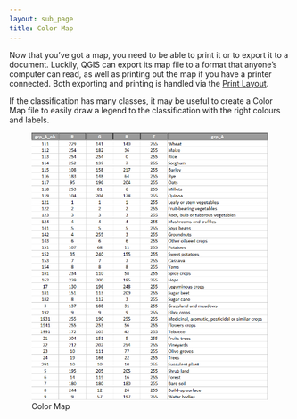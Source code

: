 ```yaml
---
layout: sub_page
title: Color Map
---
```



<a href="https://nicolasdeffense.github.io/eo-toolbox/notebooks/C_Color_Map/color_map.html"> <i class="fas fa-eye fa-lg"></i></a>
<a href="https://nicolasdeffense.github.io/eo-toolbox/notebooks/C_Color_Map/color_map.ipynb"> <i class="fas fa-download fa-lg"></i></a>


Now that you’ve got a map, you need to be able to print it or to export it to a document. Luckily, QGIS can export its map file to a format that anyone’s computer can read, as well as printing out the map if you have a printer connected. Both exporting and printing is handled via the [Print Layout](https://docs.qgis.org/3.16/en/docs/training_manual/map_composer/map_composer.html).

If the classification has many classes, it may be useful to create a Color Map file to easily draw a legend to the classification with the right colours and labels.

<figure class="image">
  <img src="./notebooks/C_Color_Map/figures/color_map_exemple.png" alt="Color Map" width="600">
  <figcaption>Color Map</figcaption>
</figure>